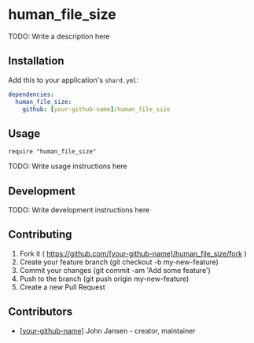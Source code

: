 # human_file_size

TODO: Write a description here

## Installation

Add this to your application's `shard.yml`:

```yaml
dependencies:
  human_file_size:
    github: [your-github-name]/human_file_size
```

## Usage

```crystal
require "human_file_size"
```

TODO: Write usage instructions here

## Development

TODO: Write development instructions here

## Contributing

1. Fork it ( https://github.com/[your-github-name]/human_file_size/fork )
2. Create your feature branch (git checkout -b my-new-feature)
3. Commit your changes (git commit -am 'Add some feature')
4. Push to the branch (git push origin my-new-feature)
5. Create a new Pull Request

## Contributors

- [[your-github-name]](https://github.com/[your-github-name]) John Jansen - creator, maintainer
